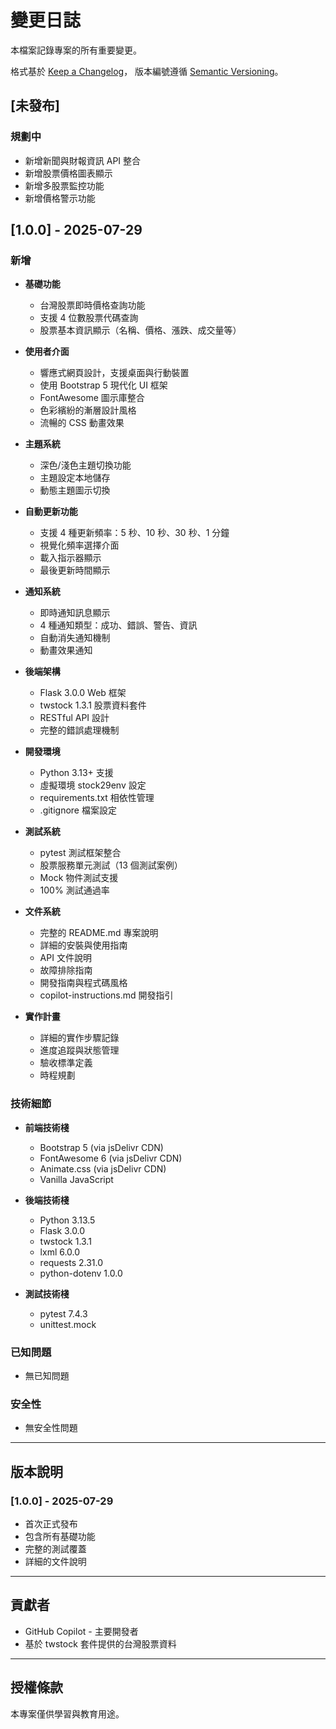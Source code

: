 # 變更日誌

本檔案記錄專案的所有重要變更。

格式基於 [Keep a Changelog](https://keepachangelog.com/zh-TW/1.0.0/)，
版本編號遵循 [Semantic Versioning](https://semver.org/lang/zh-TW/)。

## [未發布]

### 規劃中
- 新增新聞與財報資訊 API 整合
- 新增股票價格圖表顯示
- 新增多股票監控功能
- 新增價格警示功能

## [1.0.0] - 2025-07-29

### 新增
- **基礎功能**
  - 台灣股票即時價格查詢功能
  - 支援 4 位數股票代碼查詢
  - 股票基本資訊顯示（名稱、價格、漲跌、成交量等）

- **使用者介面**
  - 響應式網頁設計，支援桌面與行動裝置
  - 使用 Bootstrap 5 現代化 UI 框架
  - FontAwesome 圖示庫整合
  - 色彩繽紛的漸層設計風格
  - 流暢的 CSS 動畫效果

- **主題系統**
  - 深色/淺色主題切換功能
  - 主題設定本地儲存
  - 動態主題圖示切換

- **自動更新功能**
  - 支援 4 種更新頻率：5 秒、10 秒、30 秒、1 分鐘
  - 視覺化頻率選擇介面
  - 載入指示器顯示
  - 最後更新時間顯示

- **通知系統**
  - 即時通知訊息顯示
  - 4 種通知類型：成功、錯誤、警告、資訊
  - 自動消失通知機制
  - 動畫效果通知

- **後端架構**
  - Flask 3.0.0 Web 框架
  - twstock 1.3.1 股票資料套件
  - RESTful API 設計
  - 完整的錯誤處理機制

- **開發環境**
  - Python 3.13+ 支援
  - 虛擬環境 stock29env 設定
  - requirements.txt 相依性管理
  - .gitignore 檔案設定

- **測試系統**
  - pytest 測試框架整合
  - 股票服務單元測試（13 個測試案例）
  - Mock 物件測試支援
  - 100% 測試通過率

- **文件系統**
  - 完整的 README.md 專案說明
  - 詳細的安裝與使用指南
  - API 文件說明
  - 故障排除指南
  - 開發指南與程式碼風格
  - copilot-instructions.md 開發指引

- **實作計畫**
  - 詳細的實作步驟記錄
  - 進度追蹤與狀態管理
  - 驗收標準定義
  - 時程規劃

### 技術細節
- **前端技術棧**
  - Bootstrap 5 (via jsDelivr CDN)
  - FontAwesome 6 (via jsDelivr CDN)
  - Animate.css (via jsDelivr CDN)
  - Vanilla JavaScript

- **後端技術棧**
  - Python 3.13.5
  - Flask 3.0.0
  - twstock 1.3.1
  - lxml 6.0.0
  - requests 2.31.0
  - python-dotenv 1.0.0

- **測試技術棧**
  - pytest 7.4.3
  - unittest.mock

### 已知問題
- 無已知問題

### 安全性
- 無安全性問題

---

## 版本說明

### [1.0.0] - 2025-07-29
- 首次正式發布
- 包含所有基礎功能
- 完整的測試覆蓋
- 詳細的文件說明

---

## 貢獻者

- GitHub Copilot - 主要開發者
- 基於 twstock 套件提供的台灣股票資料

---

## 授權條款

本專案僅供學習與教育用途。
